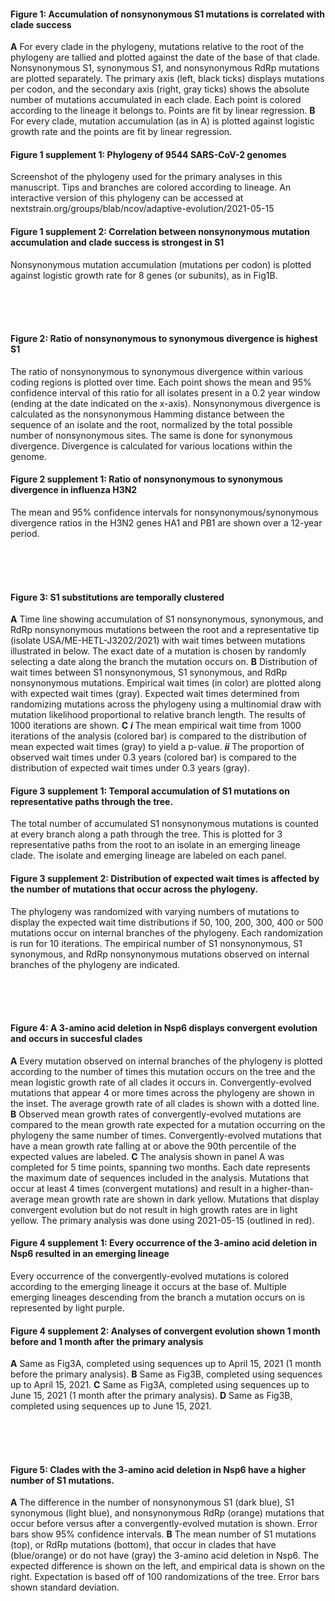 #### Figure 1: Accumulation of nonsynonymous S1 mutations is correlated with clade success
**A** For every clade in the phylogeny, mutations relative to the root of the phylogeny are tallied and plotted against the date of the base of that clade. Nonsynonymous S1, synonymous S1, and nonsynonymous RdRp mutations are plotted separately. The primary axis (left, black ticks) displays mutations per codon, and the secondary axis (right, gray ticks) shows the absolute number of mutations accumulated in each clade. Each point is colored according to the lineage it belongs to. Points are fit by linear regression. **B** For every clade, mutation accumulation (as in A) is plotted against logistic growth rate and the points are fit by linear regression.

#### Figure 1 supplement 1: Phylogeny of 9544 SARS-CoV-2 genomes
Screenshot of the phylogeny used for the primary analyses in this manuscript. Tips and branches are colored according to lineage. An interactive version of this phylogeny can be accessed at nextstrain.org/groups/blab/ncov/adaptive-evolution/2021-05-15

#### Figure 1 supplement 2: Correlation between nonsynonymous mutation accumulation and clade success is strongest in S1
Nonsynonymous mutation accumulation (mutations per codon) is plotted against logistic growth rate for 8 genes (or subunits), as in Fig1B.


 <br /> <br /> <br />
#### Figure 2: Ratio of nonsynonymous to synonymous divergence is highest S1
The ratio of nonsynonymous to synonymous divergence within various coding regions is plotted over time. Each point shows the mean and 95% confidence interval of this ratio for all isolates present in a 0.2 year window (ending at the date indicated on the x-axis). Nonsynonymous divergence is calculated as the nonsynonymous Hamming distance between the sequence of an isolate and the root, normalized by the total possible number of nonsynonymous sites. The same is done for synonymous divergence. Divergence is calculated for various locations within the genome.

#### Figure 2 supplement 1: Ratio of nonsynonymous to synonymous divergence in influenza H3N2
The mean and 95% confidence intervals for nonsynonymous/synonymous divergence ratios in the H3N2 genes HA1 and PB1 are shown over a 12-year period. 


 <br /> <br /> <br />
#### Figure 3: S1 substitutions are temporally clustered
**A** Time line showing accumulation of S1 nonsynonymous, synonymous, and RdRp nonsynonymous mutations between the root and a representative tip (isolate USA/ME-HETL-J3202/2021) with wait times between mutations illustrated in below. The exact date of a mutation is chosen by randomly selecting a date along the branch the mutation occurs on. **B** Distribution of wait times between S1 nonsynonymous, S1 synonymous, and RdRp nonsynonymous mutations. Empirical wait times (in color) are plotted along with expected wait times (gray). Expected wait times determined from randomizing mutations across the phylogeny using a multinomial draw with mutation likelihood proportional to relative branch length. The results of 1000 iterations are shown. **C** ***i*** The mean empirical wait time from 1000 iterations of the analysis (colored bar) is compared to the distribution of mean expected wait times (gray) to yield a p-value. ***ii*** The proportion of observed wait times under 0.3 years (colored bar) is compared to the distribution of expected wait times under 0.3 years (gray).

#### Figure 3 supplement 1: Temporal accumulation of S1 mutations on representative paths through the tree.
The total number of accumulated S1 nonsynonymous mutations is counted at every branch along a path through the tree. This is plotted for 3 representative paths from the root to an isolate in an emerging lineage clade. The isolate and emerging lineage are labeled on each panel.

#### Figure 3 supplement 2: Distribution of expected wait times is affected by the number of mutations that occur across the phylogeny.
The phylogeny was randomized with varying numbers of mutations to display the expected wait time distributions if 50, 100, 200, 300, 400 or 500 mutations occur on internal branches of the phylogeny. Each randomization is run for 10 iterations. The empirical number of S1 nonsynonymous, S1 synonymous, and RdRp nonsynonymous mutations observed on internal branches of the phylogeny are indicated.

 <br /> <br /> <br />
#### Figure 4: A 3-amino acid deletion in Nsp6 displays convergent evolution and occurs in succesful clades
**A** Every mutation observed on internal branches of the phylogeny is plotted according to the number of times this mutation occurs on the tree and the mean logistic growth rate of all clades it occurs in. Convergently-evolved mutations that appear 4 or more times across the phylogeny are shown in the inset. The average growth rate of all clades is shown with a dotted line. **B** Observed mean growth rates of convergently-evolved mutations are compared to the mean growth rate expected for a mutation occurring on the phylogeny the same number of times. Convergently-evolved mutations that have a mean growth rate falling at or above the 90th percentile of the expected values are labeled. **C** The analysis shown in panel A was completed for 5 time points, spanning two months. Each date represents the maximum date of sequences included in the analysis. Mutations that occur at least 4 times (convergent mutations) and result in a higher-than-average mean growth rate are shown in dark yellow. Mutations that display convergent evolution but do not result in high growth rates are in light yellow. The primary analysis was done using 2021-05-15 (outlined in red). 

#### Figure 4 supplement 1: Every occurrence of the 3-amino acid deletion in Nsp6 resulted in an emerging lineage
Every occurrence of the convergently-evolved mutations is colored according to the emerging lineage it occurs at the base of. Multiple emerging lineages descending from the branch a mutation occurs on is represented by light purple.

#### Figure 4 supplement 2: Analyses of convergent evolution shown 1 month before and 1 month after the primary analysis
**A** Same as Fig3A, completed using sequences up to April 15, 2021 (1 month before the primary analysis). **B** Same as Fig3B, completed using sequences up to April 15, 2021. **C** Same as Fig3A, completed using sequences up to June 15, 2021 (1 month after the primary analysis). **D** Same as Fig3B, completed using sequences up to June 15, 2021.

 <br /> <br /> <br />
#### Figure 5: Clades with the 3-amino acid deletion in Nsp6 have a higher number of S1 mutations.
**A** The difference in the number of nonsynonymous S1 (dark blue), S1 synonymous (light blue), and nonsynonymous RdRp (orange) mutations that occur before versus after a convergently-evolved mutation is shown. Error bars show 95% confidence intervals. **B** The mean number of S1 mutations (top), or RdRp mutations (bottom), that occur in clades that have (blue/orange) or do not have (gray) the 3-amino acid deletion in Nsp6. The expected difference is shown on the left, and empirical data is shown on the right. Expectation is based off of 100 randomizations of the tree. Error bars shown standard deviation.
